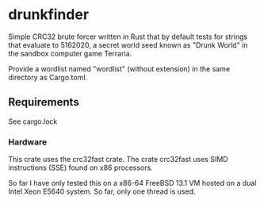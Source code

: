 # drunkfinder
Simple CRC32 brute forcer written in Rust that by default tests for strings that evaluate to 5162020, a secret world seed known as "Drunk World" in the sandbox computer game Terraria. 

Provide a wordlist named "wordlist" (without extension) in the same directory as Cargo.toml.

## Requirements
See cargo.lock

### Hardware
This crate uses the crc32fast crate. The crate crc32fast uses SIMD instructions (SSE) found on x86 processors. 

So far I have only tested this on a x86-64 FreeBSD 13.1 VM hosted on a dual Intel Xeon E5640 system. So far, only one thread is used.
